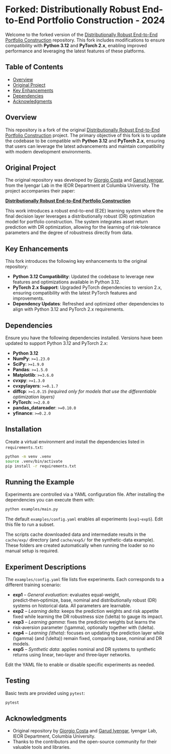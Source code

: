 # Forked: Distributionally Robust End-to-End Portfolio Construction - 2024

Welcome to the forked version of the [Distributionally Robust End-to-End Portfolio Construction](https://arxiv.org/abs/2206.05134) repository. This fork includes modifications to ensure compatibility with **Python 3.12** and **PyTorch 2.x**, enabling improved performance and leveraging the latest features of these platforms.

## Table of Contents

- [Overview](#overview)
- [Original Project](#original-project)
- [Key Enhancements](#key-enhancements)
- [Dependencies](#dependencies)
- [Acknowledgments](#acknowledgments)

## Overview

This repository is a fork of the original [Distributionally Robust End-to-End Portfolio Construction](https://arxiv.org/abs/2206.05134) project. The primary objective of this fork is to update the codebase to be compatible with **Python 3.12** and **PyTorch 2.x**, ensuring that users can leverage the latest advancements and maintain compatibility with modern development environments.

## Original Project

The original repository was developed by [Giorgio Costa](https://gcosta151.github.io) and [Garud Iyengar](http://www.columbia.edu/~gi10/), from the Iyengar Lab in the IEOR Department at Columbia University. The project accompanies their paper:

**[Distributionally Robust End-to-End Portfolio Construction](https://arxiv.org/abs/2206.05134)**

This work introduces a robust end-to-end (E2E) learning system where the final decision layer leverages a distributionally robust (DR) optimization model for portfolio construction. The system integrates asset return prediction with DR optimization, allowing for the learning of risk-tolerance parameters and the degree of robustness directly from data.

## Key Enhancements

This fork introduces the following key enhancements to the original repository:

- **Python 3.12 Compatibility**: Updated the codebase to leverage new features and optimizations available in Python 3.12.
- **PyTorch 2.x Support**: Upgraded PyTorch dependencies to version 2.x, ensuring compatibility with the latest PyTorch features and improvements.
- **Dependency Updates**: Refreshed and optimized other dependencies to align with Python 3.12 and PyTorch 2.x requirements.

## Dependencies

Ensure you have the following dependencies installed. Versions have been updated to support Python 3.12 and PyTorch 2.x:

- **Python 3.12**
- **NumPy**: `>=1.23.0`
- **SciPy**: `>=1.9.0`
- **Pandas**: `>=1.5.0`
- **Matplotlib**: `>=3.6.0`
- **cvxpy**: `>=1.3.0`
- **cvxpylayers**: `>=0.1.7`
- **diffcp**: `>=1.0.15` *(required only for models that use the differentiable optimization layers)*
- **PyTorch**: `>=2.0.0`
- **pandas_datareader**: `>=0.10.0`
- **yfinance**: `>=0.2.0`

## Installation

Create a virtual environment and install the dependencies listed in
`requirements.txt`:

```bash
python -m venv .venv
source .venv/bin/activate
pip install -r requirements.txt
```

## Running the Example

Experiments are controlled via a YAML configuration file. After installing the
dependencies you can execute them with:

```bash
python examples/main.py
```

The default `examples/config.yaml` enables all experiments (`exp1`-`exp5`).
Edit this file to run a subset.

The scripts cache downloaded data and intermediate results in the
`cache/exp/` directory (and `cache/exp5/` for the synthetic-data example).
These folders are created automatically when running the loader so no manual
setup is required.

## Experiment Descriptions

The `examples/config.yaml` file lists five experiments. Each corresponds to a
different training scenario:

- **exp1** – *General evaluation*: evaluates equal-weight, predict‑then‑optimize,
  base, nominal and distributionally robust (DR) systems on historical data.
  All parameters are learnable.
- **exp2** – *Learning delta*: keeps the prediction weights and risk appetite
  fixed while learning the DR robustness size \(\delta\) to gauge its impact.
- **exp3** – *Learning gamma*: fixes the prediction weights but learns the
  risk‑aversion parameter \(\gamma\), optionally together with \(\delta\).
- **exp4** – *Learning \(\theta\)*: focuses on updating the prediction layer
  while \(\gamma\) (and \(\delta\)) remain fixed, comparing base, nominal and DR
  models.
- **exp5** – *Synthetic data*: applies nominal and DR systems to synthetic
  returns using linear, two‑layer and three‑layer networks.

Edit the YAML file to enable or disable specific experiments as needed.

## Testing

Basic tests are provided using `pytest`:

```bash
pytest
```


## Acknowledgments

- Original repository by [Giorgio Costa](https://gcosta151.github.io) and [Garud Iyengar](http://www.columbia.edu/~gi10/), Iyengar Lab, IEOR Department, Columbia University.
- Thanks to the contributors and the open-source community for their valuable tools and libraries.

